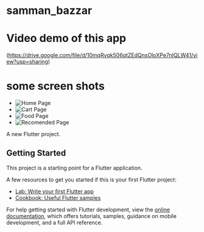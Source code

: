 # samman_bazzar

# Video demo of this app
(https://drive.google.com/file/d/10mqRvqk506qtZEdQnsOloXPe7nIQLW41/view?usp=sharing)

# some screen shots

- ![Home Page](https://drive.google.com/file/d/11MvF1tVd5FjbTS2keapGQtnh8olgJUBE/view?usp=sharing)
- ![Cart Page](https://drive.google.com/file/d/1wFAYpOITtADXZV8o6U6xLJhTyBP47iDF/view?usp=sharing)
- ![Food Page](https://drive.google.com/file/d/1EBNbxzF-nk96IJMM7H9CHnrk6_5Th6QE/view?usp=sharing)
- ![Recomended Page](https://drive.google.com/file/d/17h2Phfk1EHOMSHawvT-ZVx3iif29m_2X/view?usp=sharing)

A new Flutter project.

## Getting Started

This project is a starting point for a Flutter application.

A few resources to get you started if this is your first Flutter project:

- [Lab: Write your first Flutter app](https://docs.flutter.dev/get-started/codelab)
- [Cookbook: Useful Flutter samples](https://docs.flutter.dev/cookbook)

For help getting started with Flutter development, view the
[online documentation](https://docs.flutter.dev/), which offers tutorials,
samples, guidance on mobile development, and a full API reference.
